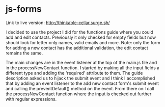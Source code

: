 # js-forms

Link to live version: http://thinkable-cellar.surge.sh/

I decided to use the project I did for the functions guide where you could add and edit contacts. Previously it only checked for empty fields but now should look for letter only names, valid emails and more. Note: only the form for adding a new contact has the additional validation, the edit contact remains the same.

The main changes are in the event listener at the top of the main.js file and in the processNewContact function.
I started by making all the input fields a different type and adding the 'required' attribute to them.
The guide description asked us to hijack the submit event and I think I accomplished that by adding an event listener to the add new contact form's submit event and calling the preventDefault() method on the event. From there on I call the processNewContact function where the input is checked out further with regular expressions.


